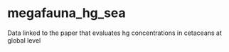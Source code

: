 # megafauna_hg_sea
Data linked to the paper that evaluates hg concentrations in cetaceans at global level

